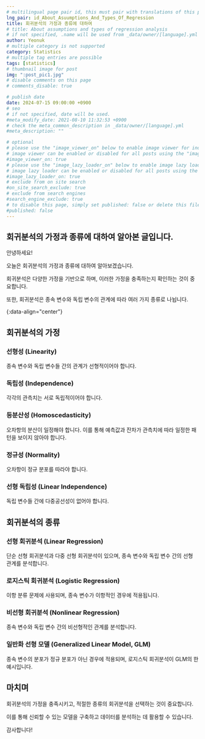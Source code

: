 ```yaml
---
# multilingual page pair id, this must pair with translations of this page. (This name must be unique)
lng_pair: id_About_Asuumptions_And_Types_Of_Regression
title: 회귀분석의 가정과 종류에 대하여
# title: About assumptions and types of regression analysis
# if not specified, .name will be used from _data/owner/[language].yml
author: Yeonuk
# multiple category is not supported
category: Statistics
# multiple tag entries are possible
tags: [statistics]
# thumbnail image for post
img: ":post_pic1.jpg"
# disable comments on this page
# comments_disable: true

# publish date
date: 2024-07-15 09:00:00 +0900
# seo
# if not specified, date will be used.
#meta_modify_date: 2021-08-10 11:32:53 +0900
# check the meta_common_description in _data/owner/[language].yml
#meta_description: ""

# optional
# please use the "image_viewer_on" below to enable image viewer for individual pages or posts (_posts/ or [language]/_posts folders).
# image viewer can be enabled or disabled for all posts using the "image_viewer_posts: true" setting in _data/conf/main.yml.
#image_viewer_on: true
# please use the "image_lazy_loader_on" below to enable image lazy loader for individual pages or posts (_posts/ or [language]/_posts folders).
# image lazy loader can be enabled or disabled for all posts using the "image_lazy_loader_posts: true" setting in _data/conf/main.yml.
#image_lazy_loader_on: true
# exclude from on site search
#on_site_search_exclude: true
# exclude from search engines
#search_engine_exclude: true
# to disable this page, simply set published: false or delete this file
#published: false
---
```


<!-- outline-start -->

## 회귀분석의 가정과 종류에 대하여 알아본 글입니다.

안녕하세요!

오늘은 회귀분석의 가정과 종류에 대하여 알아보겠습니다.

회귀분석은 다양한 가정을 기반으로 하며, 이러한 가정을 충족하는지 확인하는 것이 중요합니다.

또한, 회귀분석은 종속 변수와 독립 변수의 관계에 따라 여러 가지 종류로 나뉩니다.

{:data-align="center"}

<!-- outline-end -->

## 회귀분석의 가정

### 선형성 (Linearity)

종속 변수와 독립 변수들 간의 관계가 선형적이어야 합니다.

### 독립성 (Independence)

각각의 관측치는 서로 독립적이어야 합니다.

### 등분산성 (Homoscedasticity)

오차항의 분산이 일정해야 합니다. 이를 통해 예측값과 잔차가 관측치에 따라 일정한 패턴을 보이지 않아야 합니다.

### 정규성 (Normality)

오차항이 정규 분포를 따라야 합니다.

### 선형 독립성 (Linear Independence)

독립 변수들 간에 다중공선성이 없어야 합니다.

## 회귀분석의 종류

### 선형 회귀분석 (Linear Regression)

단순 선형 회귀분석과 다중 선형 회귀분석이 있으며, 종속 변수와 독립 변수 간의 선형 관계를 분석합니다.

### 로지스틱 회귀분석 (Logistic Regression)

이항 분류 문제에 사용되며, 종속 변수가 이항적인 경우에 적용됩니다.

### 비선형 회귀분석 (Nonlinear Regression)

종속 변수와 독립 변수 간의 비선형적인 관계를 분석합니다.

### 일반화 선형 모델 (Generalized Linear Model, GLM)

종속 변수의 분포가 정규 분포가 아닌 경우에 적용되며, 로지스틱 회귀분석이 GLM의 한 예시입니다.

## 마치며

회귀분석의 가정을 충족시키고, 적절한 종류의 회귀분석을 선택하는 것이 중요합니다.

이를 통해 신뢰할 수 있는 모델을 구축하고 데이터를 분석하는 데 활용할 수 있습니다.

감사합니다!
